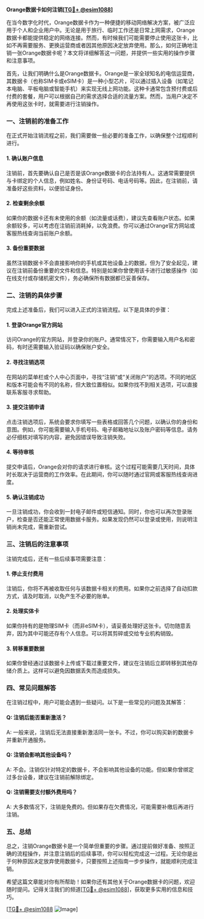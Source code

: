 **Orange数据卡如何注销[[TG💪+ @esim1088](https://t.me/s/esim1088)]**

在当今数字化时代，Orange数据卡作为一种便捷的移动网络解决方案，被广泛应用于个人和企业用户中。无论是用于旅行、临时工作还是日常上网需求，Orange数据卡都能提供稳定的网络连接。然而，有时候我们可能需要停止使用这张卡，比如不再需要服务、更换运营商或者因其他原因决定放弃使用。那么，如何正确地注销一张Orange数据卡呢？本文将详细解答这一问题，并提供一些实用的操作步骤和注意事项。

首先，让我们明确什么是Orange数据卡。Orange是一家全球知名的电信运营商，其数据卡（也称SIM卡或eSIM卡）是一种小型芯片，可以通过插入设备（如笔记本电脑、平板电脑或智能手机）来实现无线上网功能。这种卡通常包含预付费或后付费的套餐，用户可以根据自己的需求选择合适的流量方案。然而，当用户决定不再使用这张卡时，就需要进行注销操作。

### **一、注销前的准备工作**

在正式开始注销流程之前，我们需要做一些必要的准备工作，以确保整个过程顺利进行。

#### **1. 确认账户信息**
注销前，首先要确认自己是否是该Orange数据卡的合法持有人。这通常需要提供与卡绑定的个人信息，例如姓名、身份证号码、电话号码等。因此，在注销前，请准备好这些资料，以便验证身份。

#### **2. 检查剩余余额**
如果你的数据卡还有未使用的余额（如流量或话费），建议先查看账户状态。如果余额较多，可以考虑在注销前消耗掉，以免浪费。你可以通过Orange官方网站或客服热线查询当前账户余额。

#### **3. 备份重要数据**
虽然注销数据卡不会直接影响你的手机或其他设备上的数据，但为了安全起见，建议在注销前备份重要的文件和信息。特别是如果你曾使用该卡进行过敏感操作（如在线支付或存储机密文件），务必确保所有数据都已妥善保存。

### **二、注销的具体步骤**

完成上述准备后，我们可以进入正式的注销流程。以下是具体的步骤：

#### **1. 登录Orange官方网站**
访问Orange的官方网站，并登录你的账户。通常情况下，你需要输入用户名和密码，有时还需要输入验证码以确保账户安全。

#### **2. 寻找注销选项**
在网站的菜单栏或个人中心页面中，寻找“注销”或“关闭账户”的选项。不同的地区和版本可能会有不同的名称，但大致位置相似。如果你找不到相关选项，可以直接联系客服寻求帮助。

#### **3. 提交注销申请**
点击注销选项后，系统会要求你填写一些表格或回答几个问题，以确认你的身份和意图。例如，你可能需要输入手机号码、电子邮箱地址以及账户密码等信息。请务必仔细核对填写的内容，避免因错误导致注销失败。

#### **4. 等待审核**
提交申请后，Orange会对你的请求进行审核。这个过程可能需要几天时间，具体时长取决于运营商的工作效率。在此期间，你可以随时通过官网或客服热线查询进度。

#### **5. 确认注销成功**
一旦注销成功，你会收到一封电子邮件或短信通知。同时，你也可以再次登录账户，检查是否还能正常使用数据卡服务。如果发现仍然可以登录或使用，则说明注销尚未完成，需重新尝试。

### **三、注销后的注意事项**

注销完成后，还有一些后续事项需要注意：

#### **1. 停止支付费用**
注销后，你将不再被收取任何与该数据卡相关的费用。如果你之前选择了自动扣款方式，请及时取消，以免产生不必要的账单。

#### **2. 处理实体卡**
如果你持有的是物理SIM卡（而非eSIM卡），请妥善处理好这张卡。切勿随意丢弃，因为其中可能还存有个人信息。可以将其剪碎或交给专业机构销毁。

#### **3. 转移重要数据**
如果你曾经通过该数据卡上传或下载过重要文件，建议在注销后立即转移到其他存储介质上。这样可以避免因数据丢失而造成损失。

### **四、常见问题解答**

在注销过程中，用户可能会遇到一些疑问。以下是一些常见的问题及其解答：

#### **Q: 注销后能否重新激活？**
A: 一般来说，注销后无法直接重新激活同一张卡。不过，你可以购买新的数据卡并重新开通服务。

#### **Q: 注销会影响其他设备吗？**
A: 不会。注销仅针对特定的数据卡，不会影响其他设备的功能。但如果你曾绑定过多台设备，建议在注销前解除绑定。

#### **Q: 注销需要支付额外费用吗？**
A: 大多数情况下，注销是免费的。但如果存在欠费情况，可能需要补缴后再进行注销。

### **五、总结**

总之，注销Orange数据卡是一个简单但重要的步骤。通过提前做好准备、按照正确的流程操作，并注意注销后的后续事项，你可以轻松完成这一过程。无论你是出于何种原因决定放弃使用数据卡，只要按照上述指南一步步操作，就能顺利完成注销。

希望这篇文章能对你有所帮助！如果你还有其他关于Orange数据卡的问题，欢迎随时提问。记得关注我们的频道[[TG💪+ @esim1088](https://t.me/s/esim1088)]，获取更多实用的信息和技巧。

[[TG💪+ @esim1088](https://t.me/s/esim1088) ![Image](https://i.postimg.cc/4NQfJmqS/Snipaste-2025-05-13-00-14-12.png)]
